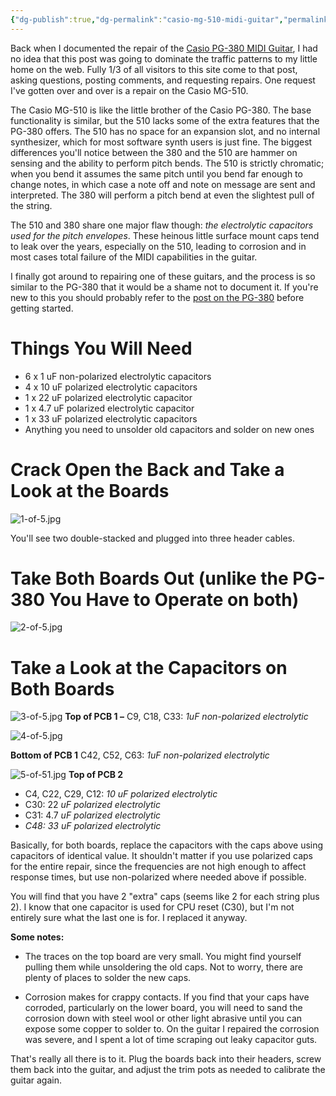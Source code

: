 ```yaml
---
{"dg-publish":true,"dg-permalink":"casio-mg-510-midi-guitar","permalink":"/casio-mg-510-midi-guitar/","title":"Casio MG-510 Midi Guitar","tags":["gear","music"],"created":"2022-09-25T11:18:17.000-04:00","updated":"2024-09-16T14:41:56.850-04:00"}
---
```



Back when I documented the repair of the <a href="http://grantmuller.com/casio-pg-380-midi-guitar/" >Casio PG-380 MIDI Guitar</a>, I had no idea that this post was going to dominate the traffic patterns to my little home on the web. Fully 1/3 of all visitors to this site come to that post, asking questions, posting comments, and requesting repairs. One request I've gotten over and over is a repair on the Casio MG-510.

The Casio MG-510 is like the little brother of the Casio PG-380. The base functionality is similar, but the 510 lacks some of the extra features that the PG-380 offers. The 510 has no space for an expansion slot, and no internal synthesizer, which for most software synth users is just fine. The biggest differences you'll notice between the 380 and the 510 are hammer on sensing and the ability to perform pitch bends. The 510 is strictly chromatic; when you bend it assumes the same pitch until you bend far enough to change notes, in which case a note off and note on message are sent and interpreted. The 380 will perform a pitch bend at even the slightest pull of the string.

The 510 and 380 share one major flaw though: _the electrolytic capacitors used for the pitch envelopes_. These heinous little surface mount caps tend to leak over the years, especially on the 510, leading to corrosion and in most cases total failure of the MIDI capabilities in the guitar.

I finally got around to repairing one of these guitars, and the process is so similar to the PG-380 that it would be a shame not to document it. If you're new to this you should probably refer to the <a href="http://grantmuller.com/casio-pg-380-midi-guitar/" >post on the PG-380</a> before getting started.

# Things You Will Need

  * 6 x 1 uF non-polarized electrolytic capacitors
  * 4 x 10 uF polarized electrolytic capacitors
  * 1 x 22 uF polarized electrolytic capacitor
  * 1 x 4.7 uF polarized electrolytic capacitor
  * 1 x 33 uF polarized electrolytic capacitors
  * Anything you need to unsolder old capacitors and solder on new ones

# Crack Open the Back and Take a Look at the Boards
![1-of-5.jpg](/img/user/assets/1-of-5.jpg)

You'll see two double-stacked and plugged into three header cables.

# Take Both Boards Out (unlike the PG-380 You Have to Operate on both)
![2-of-5.jpg](/img/user/assets/2-of-5.jpg)

# Take a Look at the Capacitors on Both Boards
![3-of-5.jpg](/img/user/assets/3-of-5.jpg)
**Top of PCB 1 &#8211;** C9, C18, C33: _1uF non-polarized electrolytic_


![4-of-5.jpg](/img/user/assets/4-of-5.jpg)

**Bottom of PCB 1** C42, C52, C63: _1uF non-polarized electrolytic_

![5-of-51.jpg](/img/user/assets/5-of-51.jpg)
**Top of PCB 2**

  * C4, C22, C29, C12: _10 uF polarized electrolytic_
  * C30: 22 _uF polarized electrolytic_
  * C31: 4.7 _uF polarized electrolytic_
  * _C48: 33 _uF polarized electrolytic__

Basically, for both boards, replace the capacitors with the caps above using capacitors of identical value. It shouldn't matter if you use polarized caps for the entire repair, since the frequencies are not high enough to affect response times, but use non-polarized where needed above if possible.

You will find that you have 2 "extra" caps (seems like 2 for each string plus 2). I know that one capacitor is used for CPU reset (C30), but I'm not entirely sure what the last one is for. I replaced it anyway.

**Some notes:**

  * The traces on the top board are very small. You might find yourself pulling them while unsoldering the old caps. Not to worry, there are plenty of places to solder the new caps.

  * Corrosion makes for crappy contacts. If you find that your caps have corroded, particularly on the lower board, you will need to sand the corrosion down with steel wool or other light abrasive until you can expose some copper to solder to. On the guitar I repaired the corrosion was severe, and I spent a lot of time scraping out leaky capacitor guts.

That's really all there is to it. Plug the boards back into their headers, screw them back into the guitar, and adjust the trim pots as needed to calibrate the guitar again.